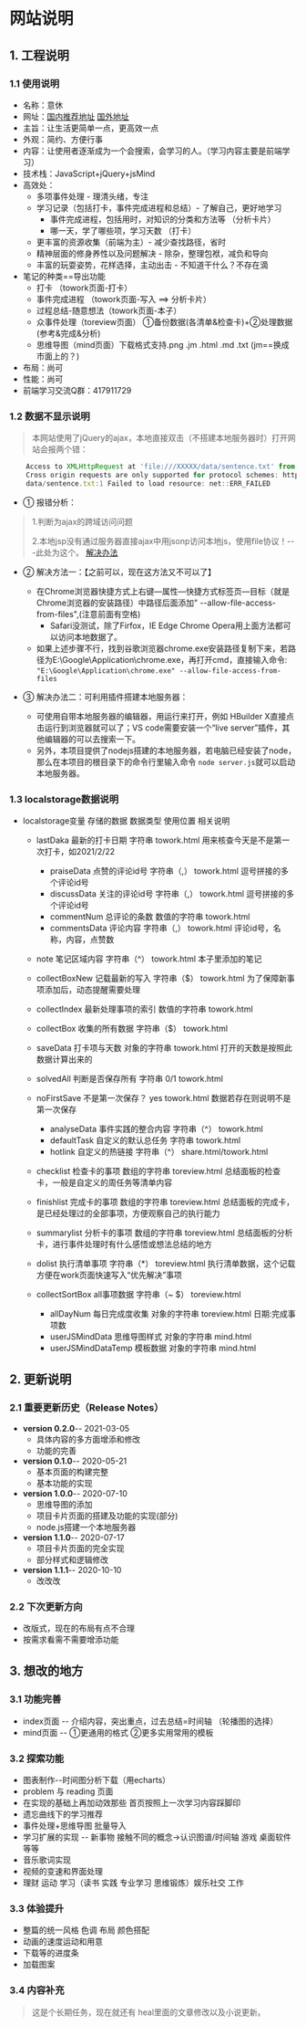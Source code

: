 # 网站说明

## 1. 工程说明

### 1.1 使用说明
- 名称：意休
- 网址：[国内推荐地址](https://kathy_candy.gitee.io/doyouho.io/) [国外地址](https://doyouho.github.io/)
- 主旨：让生活更简单一点，更高效一点
- 外观：简约、方便行事
- 内容：让使用者逐渐成为一个会搜索，会学习的人。（学习内容主要是前端学习）
- 技术栈：JavaScript+jQuery+jsMind
- 高效处：
	* 多项事件处理 - 理清头绪，专注
	* 学习记录（包括打卡，事件完成进程和总结）- 了解自己，更好地学习
		+ 事件完成进程，包括用时，对知识的分类和方法等 （分析卡片）
		+ 哪一天，学了哪些项，学习天数 （打卡）
	* 更丰富的资源收集（前端为主）- 减少查找路径，省时
	* 精神层面的修身养性以及问题解决 - 除杂，整理包袱，减负和导向
	* 丰富的玩耍姿势，花样选择，主动出击 - 不知道干什么？不存在滴
- 笔记的种类==导出功能
	* 打卡 （towork页面-打卡）
	* 事件完成进程 （towork页面-写入 ==> 分析卡片）
	* 过程总结-随意想法（towork页面-本子）
	* 众事件处理（toreview页面） ①备份数据(各清单&检查卡)+②处理数据(参考&完成&分析)
	* 思维导图（mind页面）下载格式支持.png .jm .html .md .txt  (jm==换成市面上的？)
- 布局：尚可
- 性能：尚可
- 前端学习交流Q群：417911729



### 1.2 数据不显示说明
> 本网站使用了jQuery的ajax，本地直接双击（不搭建本地服务器时）打开网站会报两个错：
```javascript
	Access to XMLHttpRequest at 'file:///XXXXX/data/sentence.txt' from origin 'null' has been blocked by CORS policy: 
	Cross origin requests are only supported for protocol schemes: http, data, chrome-extension, edge, https.（ajax跨域只支持这些协议框架：http,https,data,chrome（Chrome浏览器）,chrome-extension（Chrome扩展插件），chrome-extension-resource（Chrome扩展资源），就是没有file协议!）
	data/sentence.txt:1 Failed to load resource: net::ERR_FAILED
```

- ① 报错分析：

>1.判断为ajax的跨域访问问题
>
>2.本地jsp没有通过服务器直接ajax中用jsonp访问本地js，使用file协议！---此处为这个。
[解决办法](https://blog.csdn.net/superit401/article/details/72772658)


- ② 解决方法一：【之前可以，现在这方法又不可以了】
	* 在Chrome浏览器快捷方式上右键—属性—快捷方式标签页—目标（就是Chrome浏览器的安装路径）中路径后面添加" --allow-file-access-from-files",(注意前面有空格)
		* Safari没测试，除了Firfox，IE Edge Chrome Opera用上面方法都可以访问本地数据了。
	* 如果上述步骤不行，找到谷歌浏览器chrome.exe安装路径复制下来，若路径为E:\Google\Application\chrome.exe，再打开cmd，直接输入命令: ```"E:\Google\Application\chrome.exe" --allow-file-access-from-files```

- ③ 解决办法二：可利用插件搭建本地服务器：
	* 可使用自带本地服务器的编辑器，用运行来打开，例如 HBuilder X直接点击运行到浏览器就可以了；VS code需要安装一个“live server”插件，其他编辑器的可以去搜索一下。
	* 另外，本项目提供了nodejs搭建的本地服务器，若电脑已经安装了node，那么在本项目的根目录下的命令行里输入命令 `node server.js`就可以启动本地服务器。

### 1.3 localstorage数据说明
- localstorage变量   存储的数据        数据类型          使用位置                  相关说明
  * lastDaka       最新的打卡日期      字符串            towork.html      用来核查今天是不是第一次打卡，如2021/2/22
	* praiseData     点赞的评论id号      字符串（,）       towork.html      逗号拼接的多个评论id号
	* discussData    关注的评论id号      字符串（,）       towork.html      逗号拼接的多个评论id号
	* commentNum     总评论的条数       数值的字符串       towork.html      
	* commentsData   评论内容            字符串（,）       towork.html      评论id号，名称，内容，点赞数
  * note           笔记区域内容        字符串（^）       towork.html      本子里添加的笔记
  * collectBoxNew  记载最新的写入      字符串（$）       towork.html      为了保障新事项添加后，动态提醒需要处理
  * collectIndex   最新处理事项的索引 数值的字符串       towork.html      
  * collectBox     收集的所有数据      字符串（$）       towork.html      
  * saveData       打卡项与天数       对象的字符串       towork.html      打开的天数是按照此数据计算出来的
  * solvedAll      判断是否保存所有    字符串 0/1        towork.html      
  * noFirstSave    不是第一次保存？      yes             towork.html      数据若存在则说明不是第一次保存
	* analyseData    事件实践的整合内容   字符串（^）      towork.html      
	* defaultTask    自定义的默认总任务   字符串           towork.html    
	* hotlink        自定义的热链接      字符串（^）       share.html/towork.html    
	
  * checklist      检查卡的事项       数组的字符串       toreview.html    总结面板的检查卡，一般是自定义的周任务等清单内容
  * finishlist     完成卡的事项       数组的字符串       toreview.html    总结面板的完成卡，是已经处理过的全部事项，方便观察自己的执行能力
  * summarylist    分析卡的事项       数组的字符串       toreview.html    总结面板的分析卡，进行事件处理时有什么感悟或想法总结的地方
  * dolist         执行清单事项        字符串（*）       toreview.html    执行清单数据，这个记载方便在work页面快速写入“优先解决”事项
  * collectSortBox  all事项数据        字符串（~ $）     toreview.html   
	* allDayNum      每日完成度收集     对象的字符串       toreview.html    日期:完成事项数
	* userJSMindData 思维导图样式       对象的字符串       mind.html
	* userJSMindDataTemp 模板数据       对象的字符串       mind.html


## 2. 更新说明

### 2.1 重要更新历史（Release Notes）

- **version 0.2.0**--  2021-03-05   
	* 具体内容的多方面增添和修改 
	* 功能的完善
- **version 0.1.0**--  2020-05-21   
	* 基本页面的构建完整 
	* 基本功能的实现
- **version 1.0.0**--  2020-07-10  
	* 思维导图的添加
	* 项目卡片页面的搭建及功能的实现(部分)
	* node.js搭建一个本地服务器
- **version 1.1.0**-- 2020-07-17  
	* 项目卡片页面的完全实现
	* 部分样式和逻辑修改
- **version 1.1.1**-- 2020-10-10 
	* 改改改

### 2.2 下次更新方向

- 改版式，现在的布局有点不合理
- 按需求看需不需要增添功能

## 3. 想改的地方

### 3.1 功能完善
- index页面 -- 介绍内容，突出重点，过去总结=时间轴  （轮播图的选择）
- mind页面 -- ①更通用的格式 ②更多实用常用的模板 


### 3.2 探索功能
 
- 图表制作--时间图分析下载（用echarts）
- problem 与 reading 页面
- 在实现的基础上再加动效那些  首页按照上一次学习内容踩脚印
- 遗忘曲线下的学习推荐
- 事件处理+思维导图  批量导入
- 学习扩展的实现 -- 新事物 接触不同的概念->认识图谱/时间轴 游戏 桌面软件等等
- 音乐歌词实现
- 视频的变速和界面处理
- 理财 运动 学习（读书 实践 专业学习 思维锻炼）娱乐社交  工作 


### 3.3 体验提升
- 整篇的统一风格 色调 布局 颜色搭配 
- 动画的速度运动和用意 
- 下载等的进度条
- 加载图案

### 3.4 内容补充
> 这是个长期任务，现在就还有 heal里面的文章修改以及小说更新。
